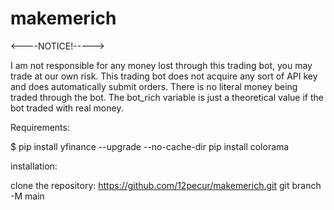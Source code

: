 # makemerich
<----NOTICE!----->

I am not responsible for any money lost through this trading bot, you may trade at our own risk.
This trading bot does not acquire any sort of API key and does automatically submit orders.
There is no literal money being traded through the bot. The bot_rich variable is just a theoretical value if the bot traded with real money.

Requirements:

$ pip install yfinance --upgrade --no-cache-dir
pip install colorama

installation: 

clone the repository: https://github.com/12pecur/makemerich.git
git branch -M main

